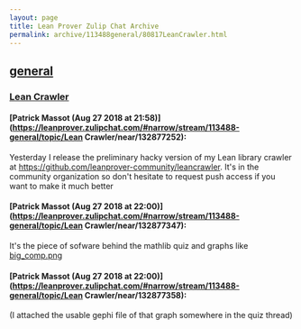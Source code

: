 ```yaml
---
layout: page
title: Lean Prover Zulip Chat Archive 
permalink: archive/113488general/80817LeanCrawler.html
---
```


## [general](index.html)
### [Lean Crawler](80817LeanCrawler.html)

#### [Patrick Massot (Aug 27 2018 at 21:58)](https://leanprover.zulipchat.com/#narrow/stream/113488-general/topic/Lean Crawler/near/132877252):
Yesterday I release the preliminary hacky version of my Lean library crawler at https://github.com/leanprover-community/leancrawler. It's in the community organization so don't hesitate to request push access if you want to make it much better

#### [Patrick Massot (Aug 27 2018 at 22:00)](https://leanprover.zulipchat.com/#narrow/stream/113488-general/topic/Lean Crawler/near/132877347):
It's the piece of sofware behind the mathlib quiz and graphs like [big_comp.png](/user_uploads/3121/XzFHNlRBfK7XaSQQ_Wacjz1I/big_comp.png)

#### [Patrick Massot (Aug 27 2018 at 22:00)](https://leanprover.zulipchat.com/#narrow/stream/113488-general/topic/Lean Crawler/near/132877358):
(I attached the usable gephi file of that graph somewhere in the quiz thread)

